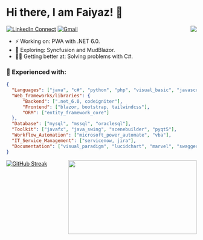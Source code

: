 # Hi there, I am Faiyaz! 👋
[![LinkedIn Connect](https://img.shields.io/badge/%20-Connect-black?color=222244&labelColor=000000&logo=linkedin&logoColor=f5f7fe)](https://www.linkedin.com/in/faiyazkhan180720/)
[![Gmail](https://img.shields.io/badge/%20-Send%20Mail-black?color=222244&labelColor=000000&logo=gmail&logoColor=f5f7fe)](mailto:faiyazkhanwif@gmail.com?subject=From%20GitHub&&body=Hi,%20there.%20Found%20you%20on%20GitHub!%20Let's%20talk%20about...)<img align="right" src="https://github-readme-stats-updated-faiyazkhanwif.vercel.app/api?username=faiyazkhanwif&&show_icons=true&hide=stars,issues&hide_border=true&hide_rank=true&count_private=true&title_color=black&icon_color=black&text_color=F5F5F5&bg_color=000000">
- ⚡ Working on: PWA with .NET 6.0.
- 🔭 Exploring: Syncfusion and MudBlazor. 
- 🐱‍🏍 Getting better at: Solving problems with C#. 

### 🌱 Experienced with:
```json
{
  "Languages": ["java", "c#", "python", "php", "visual_basic", "javascript"],
  "Web_frameworks/libraries": {
      "Backend": [".net_6.0, codeigniter"],
      "Frontend": ["blazor, bootstrap, tailwindcss"],
      "ORM": ["entity_framework_core"]
  },
  "Database": ["mysql", "mssql", "oraclesql"],
  "Toolkit": ["javafx", "java_swing", "scenebuilder", "pyqt5"],
  "Workflow_Automation": ["microsoft_power_automate", "vba"],
  "IT_Service_Management": ["servicenow, jira"],
  "Documentation": ["visual_paradigm", "lucidchart", "marvel", "swagger"]
} 
```
[![GitHub Streak](https://github-readme-streak-stats.herokuapp.com/?user=faiyazkhanwif&theme=github-dark-blue)](https://git.io/streak-stats)
<img align="right" src="https://i.pinimg.com/originals/8b/35/fe/8b35fef55fba1a201c9c7a11d3ec3d64.gif" width="340" height="195">

